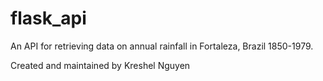 # flask_api

An API for retrieving data on annual rainfall in Fortaleza, Brazil 1850-1979.

Created and maintained by Kreshel Nguyen